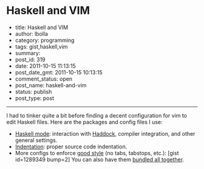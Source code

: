 # Haskell and VIM

- title: Haskell and VIM
- author: lbolla
- category: programming
- tags: gist,haskell,vim
- summary: 
- post_id: 319
- date: 2011-10-15 11:13:15
- post_date_gmt: 2011-10-15 10:13:15
- comment_status: open
- post_name: haskell-and-vim
- status: publish
- post_type: post

----------------

I had to tinker quite a bit before finding a decent configuration for vim to edit Haskell files. Here are the packages and config files I use: 

  * [Haskell mode][1]: interaction with [Haddock][2], compiler integration, and other general settings.
  * [Indentation][3]: proper source code indentation.
  * More configs to enforce [good style][4] (no tabs, tabstops, etc.): [gist id=1289349 bump=2]
You can also have them [bundled all together][5].

   [1]: http://projects.haskell.org/haskellmode-vim/
   [2]: http://www.haskell.org/haddock/
   [3]: http://www.vim.org/scripts/script.php?script_id=1968
   [4]: http://urchin.earth.li/~ian/style/haskell.html
   [5]: http://lbolla.info/blog/wp-content/uploads/2011/10/haskell-vim-config.tar.gz